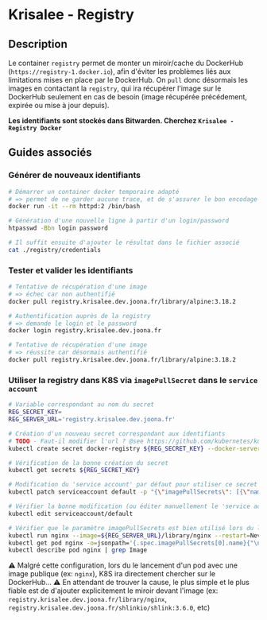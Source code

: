 
# Krisalee - Registry

## Description

Le container `registry` permet de monter un miroir/cache du DockerHub (`https://registry-1.docker.io`), afin d'éviter les problèmes liés aux limitations mises en place par le DockerHub. On `pull` donc désormais les images en contactant la `registry`, qui ira récupérer l'image sur le DockerHub seulement en cas de besoin (image récupérée précédement, expirée ou mise à jour depuis).

**Les identifiants sont stockés dans Bitwarden. Cherchez `Krisalee - Registry Docker`**

## Guides associés

### **Générer de nouveaux identifiants**
```bash
# Démarrer un container docker temporaire adapté
# => permet de ne garder aucune trace, et de s'assurer le bon encodage
docker run -it --rm httpd:2 /bin/bash

# Génération d'une nouvelle ligne à partir d'un login/password
htpasswd -Bbn login password

# Il suffit ensuite d'ajouter le résultat dans le fichier associé
cat ./registry/credentials
```

### **Tester et valider les identifiants**
```bash
# Tentative de récupération d'une image
# => échec car non authentifié
docker pull registry.krisalee.dev.joona.fr/library/alpine:3.18.2

# Authentification auprès de la registry
# => demande le login et le password
docker login registry.krisalee.dev.joona.fr

# Tentative de récupération d'une image
# => réussite car désormais authentifié
docker pull registry.krisalee.dev.joona.fr/library/alpine:3.18.2
```

### **Utiliser la registry dans K8S via `imagePullSecret` dans le `service account`**
```bash
# Variable correspondant au nom du secret
REG_SECRET_KEY=
REG_SERVER_URL='registry.krisalee.dev.joona.fr'

# Création d'un nouveau secret correspondant aux identifiants
# TODO - Faut-il modifier l'url ? @see https://github.com/kubernetes/kubernetes/issues/57801#issuecomment-520712243
kubectl create secret docker-registry ${REG_SECRET_KEY} --docker-server=${REG_SERVER_URL} --docker-username='USERNAME' --docker-password='' --docker-email="k8s@${REG_SERVER_URL}" --namespace='default'

# Vérification de la bonne création du secret
kubectl get secrets ${REG_SECRET_KEY}

# Modification du 'service account' par défaut pour utiliser ce secret en tant que 'imagePullSecret'
kubectl patch serviceaccount default -p "{\"imagePullSecrets\": [{\"name\": \"${REG_SECRET_KEY}\"}]}"

# Vérifier la bonne modification (ou éditer manuellement le 'service account')
kubectl edit serviceaccount/default

# Vérifier que le paramètre imagePullSecrets est bien utilisé lors du lancement de nouveaux pods
kubectl run nginx --image=${REG_SERVER_URL}/library/nginx --restart=Never
kubectl get pod nginx -o=jsonpath='{.spec.imagePullSecrets[0].name}{"\n"}'
kubectl describe pod nginx | grep Image
```

⚠ Malgré cette configuration, lors du le lancement d'un pod avec une image publique (ex: `nginx`), K8S ira directement chercher sur le DockerHub...
⚠ En attendant de trouver la cause, le plus simple et le plus fiable est de d'ajouter explicitement le miroir devant l'image (ex: `registry.krisalee.dev.joona.fr/library/nginx`, `registry.krisalee.dev.joona.fr/shlinkio/shlink:3.6.0`, etc)
